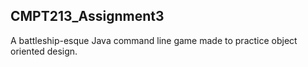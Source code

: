 ## CMPT213_Assignment3

A battleship-esque Java command line game made to practice object oriented design.
